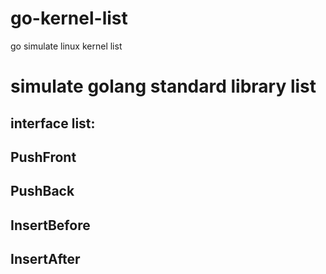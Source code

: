 # go-kernel-list
go simulate linux kernel list

# simulate golang standard library list
## interface list:
## PushFront
## PushBack
## InsertBefore
## InsertAfter

